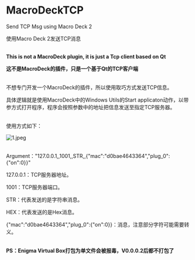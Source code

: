# MacroDeckTCP

Send TCP Msg using Macro Deck 2

使用Macro Deck 2发送TCP消息<br><br>


**This is not a MacroDeck plugin, it is just a Tcp client based on Qt**

**这不是MacroDeck的插件，只是一个基于Qt的TCP客户端**<br><br>


不想专门开发一个MacroDeck的插件，所以使用取巧方式发送TCP信息。

具体逻辑就是使用MacroDeck中的Windows Utils的Start applicaton动作，以带参方式打开程序，程序会按照参数中的地址把信息发送至指定TCP服务器。<br><br>


使用方式如下：

![1.jpeg](https://picdm.sunbangyan.cn/2023/12/14/f71bd22b37b8b4401c4b900944d9e3aa.jpeg)<br><br>


Argument："127.0.0.1,,1001,,STR,,{\"mac\":\"d0bae4643364\",\"plug_0\":{\"on\":0}}"

127.0.0.1：TCP服务器地址。

1001：TCP服务器端口。

STR：代表发送的是字符串消息。

HEX：代表发送的是Hex消息。

{\"mac\":\"d0bae4643364\",\"plug_0\":{\"on\":0}}：消息，注意部分字符可能需要转义。<br><br>

**PS：Enigma Virtual Box打包为单文件会被报毒，V0.0.0.2后都不打包了**
